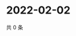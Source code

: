 # 2022-02-02

共 0 条

<!-- BEGIN WEIBO -->
<!-- 最后更新时间 Wed Feb 02 2022 21:14:41 GMT+0800 (China Standard Time) -->

<!-- END WEIBO -->
